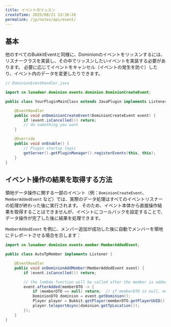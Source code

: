 ```yaml
---
title: イベントのリッスン
createTime: 2025/08/21 13:16:26
permalink: /jp/notes/api/event/
---
```


## 基本

他のすべてのBukkitEventと同様に、Dominionのイベントをリッスンするには、リスナークラスを実装し、その中でリッスンしたいイベントを実装する必要があります。
必要に応じてイベントをキャンセル（イベントの発生を防ぐ）したり、イベント内のデータを変更したりできます。

```java
// DominionEventHandler.java

import cn.lunadeer.dominion.events.dominion.DominionCreateEvent;

public class YourPluginMainClass extends JavaPlugin implements Listener {

    @EventHandler
    public void onDominionCreateEvent(DominionCreateEvent event) {
        if (event.isCancelled()) return;
        // do something you want
    }

    @Override
    public void onEnable() {
        // Plugin startup logic
        getServer().getPluginManager().registerEvents(this, this);
    }
}
```

## イベント操作の結果を取得する方法

領地データ操作に関する一部のイベント（例：`DominionCreateEvent`、`MemberAddedEvent`
など）では、実際のデータ処理はすべてのイベントリスナーの処理が終わった後に実行されます。
そのため、イベント本体から直接操作結果を取得することはできませんが、イベントにコールバックを設定することで、データ操作が完了した後に結果を処理できます。

`MemberAddedEvent` を例に、メンバー追加が成功した後に自動でメンバーを領地にテレポートさせる場合を示します：

```java {9-15}
import cn.lunadeer.dominion.events.member.MemberAddedEvent;

public class AutoTpMember implements Listener {

    @EventHandler
    public void onDominionAddMember(MemberAddedEvent event) {
        if (event.isCancelled()) return;

        // the lambda function will be called after the member is added
        event.afterAdded(memberDTO -> {
            if (memberDTO == null) return;  // if memberDTO is null, means the addition failed
            DominionDTO dominion = event.getDominion();
            Player player = Bukkit.getPlayer(memberDTO.getPlayerUUID());
            player.teleportAsync(dominion.getTpLocation());
        });
    }
}
```
